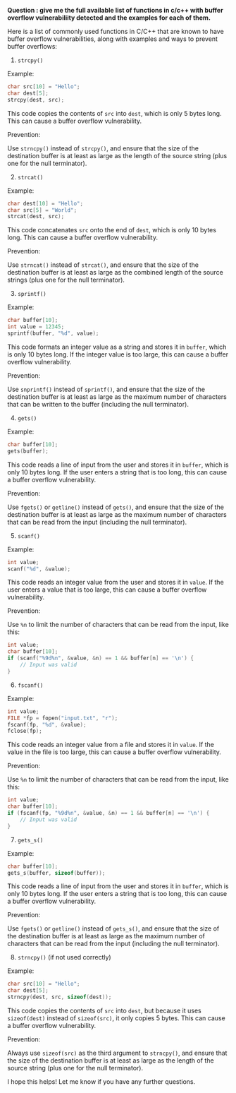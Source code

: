 **Question : give me the full available list of functions in c/c++ with buffer overflow vulnerabiliity detected and the examples for each of them.**

Here is a list of commonly used functions in C/C++ that are known to have buffer overflow vulnerabilities, along with examples and ways to prevent buffer overflows:

1. `strcpy()`

Example:

```c
char src[10] = "Hello";
char dest[5];
strcpy(dest, src);
```

This code copies the contents of `src` into `dest`, which is only 5 bytes long. This can cause a buffer overflow vulnerability.

Prevention:

Use `strncpy()` instead of `strcpy()`, and ensure that the size of the destination buffer is at least as large as the length of the source string (plus one for the null terminator).

2. `strcat()`

Example:

```c
char dest[10] = "Hello";
char src[5] = "World";
strcat(dest, src);
```

This code concatenates `src` onto the end of `dest`, which is only 10 bytes long. This can cause a buffer overflow vulnerability.

Prevention:

Use `strncat()` instead of `strcat()`, and ensure that the size of the destination buffer is at least as large as the combined length of the source strings (plus one for the null terminator).

3. `sprintf()`

Example:

```c
char buffer[10];
int value = 12345;
sprintf(buffer, "%d", value);
```

This code formats an integer value as a string and stores it in `buffer`, which is only 10 bytes long. If the integer value is too large, this can cause a buffer overflow vulnerability.

Prevention:

Use `snprintf()` instead of `sprintf()`, and ensure that the size of the destination buffer is at least as large as the maximum number of characters that can be written to the buffer (including the null terminator).

4. `gets()`

Example:

```c
char buffer[10];
gets(buffer);
```

This code reads a line of input from the user and stores it in `buffer`, which is only 10 bytes long. If the user enters a string that is too long, this can cause a buffer overflow vulnerability.

Prevention:

Use `fgets()` or `getline()` instead of `gets()`, and ensure that the size of the destination buffer is at least as large as the maximum number of characters that can be read from the input (including the null terminator).

5. `scanf()`

Example:

```c
int value;
scanf("%d", &value);
```

This code reads an integer value from the user and stores it in `value`. If the user enters a value that is too large, this can cause a buffer overflow vulnerability.

Prevention:

Use `%n` to limit the number of characters that can be read from the input, like this:

```c
int value;
char buffer[10];
if (scanf("%9d%n", &value, &n) == 1 && buffer[n] == '\n') {
    // Input was valid
}
```

6. `fscanf()`

Example:

```c
int value;
FILE *fp = fopen("input.txt", "r");
fscanf(fp, "%d", &value);
fclose(fp);
```

This code reads an integer value from a file and stores it in `value`. If the value in the file is too large, this can cause a buffer overflow vulnerability.

Prevention:

Use `%n` to limit the number of characters that can be read from the input, like this:

```c
int value;
char buffer[10];
if (fscanf(fp, "%9d%n", &value, &n) == 1 && buffer[n] == '\n') {
    // Input was valid
}
```

7. `gets_s()`

Example:

```c
char buffer[10];
gets_s(buffer, sizeof(buffer));
```

This code reads a line of input from the user and stores it in `buffer`, which is only 10 bytes long. If the user enters a string that is too long, this can cause a buffer overflow vulnerability.

Prevention:

Use `fgets()` or `getline()` instead of `gets_s()`, and ensure that the size of the destination buffer is at least as large as the maximum number of characters that can be read from the input (including the null terminator).

8. `strncpy()` (if not used correctly)

Example:

```c
char src[10] = "Hello";
char dest[5];
strncpy(dest, src, sizeof(dest));
```

This code copies the contents of `src` into `dest`, but because it uses `sizeof(dest)` instead of `sizeof(src)`, it only copies 5 bytes. This can cause a buffer overflow vulnerability.

Prevention:

Always use `sizeof(src)` as the third argument to `strncpy()`, and ensure that the size of the destination buffer is at least as large as the length of the source string (plus one for the null terminator).

I hope this helps! Let me know if you have any further questions.
